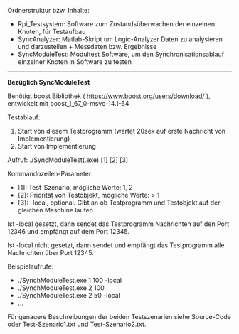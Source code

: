Ordnerstruktur bzw. Inhalte:

* Rpi_Testsystem: Software zum Zustandsüberwachen der einzelnen Knoten, für Testaufbau
* SyncAnalyzer:   Matlab-Skript um Logic-Analyzer Daten zu analysieren und darzustellen + Messdaten bzw. Ergebnisse
* SyncModuleTest: Modultest Software, um den Synchronisationsablauf einzelner Knoten in Software zu testen

----------------------------------------------------------

**Bezüglich SyncModuleTest**

Benötigt boost Bibliothek ( https://www.boost.org/users/download/ ), entwickelt mit boost_1_67_0-msvc-14.1-64

Testablauf:
1) Start von diesem Testprogramm (wartet 20sek auf erste Nachricht von Implementierung)
2) Start von Implementierung

Aufruf: ./SyncModuleTest(.exe) [1] [2] [3]

Kommandozeilen-Parameter:
* [1]: Test-Szenario, mögliche Werte: 1, 2
* [2]: Priorität von Testobjekt, mögliche Werte: > 1
* [3]: -local, optional. Gibt an ob Testprogramm und Testobjekt auf der gleichen Maschine laufen

Ist -local gesetzt, dann sendet das Testprogramm Nachrichten auf den Port 12346 und empfängt auf dem Port 12345.

Ist -local nicht gesetzt, dann sendet und empfängt das Testprogramm alle Nachrichten über Port 12345.

Beispielaufrufe:
* ./SynchModuleTest.exe 1 100 -local
* ./SynchModuleTest.exe 2 100
* ./SynchModuleTest.exe 2 50 -local
* ...

Für genauere Beschreibungen der beiden Testszenarien siehe Source-Code oder Test-Szenario1.txt und Test-Szenario2.txt.